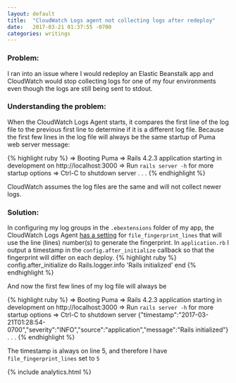 ```yaml
---
layout: default
title:  "CloudWatch Logs agent not collecting logs after redeploy"
date:   2017-03-21 01:37:55 -0700
categories: writings
---
```


### Problem:
I ran into an issue where I would redeploy an Elastic Beanstalk app and CloudWatch
would stop collecting logs for one of my four environments even though the logs
are still being sent to stdout.


### Understanding the problem:
When the CloudWatch Logs Agent starts, it compares the first line of the log file
to the previous first line to determine if it is a different log file.
Because the first few lines in the log file will always be the same startup of Puma
web server message:

{% highlight ruby %}
=> Booting Puma
=> Rails 4.2.3 application starting in development on http://localhost:3000
=> Run `rails server -h` for more startup options
=> Ctrl-C to shutdown server
. . .
{% endhighlight %}

CloudWatch assumes the log files are the same and will not collect newer logs.

### Solution:
In configuring my log groups in the `.ebextensions` folder of my app, the
CloudWatch Logs Agent [has a setting](http://docs.aws.amazon.com/AmazonCloudWatch/latest/logs/AgentReference.html)
 for `file_fingerprint_lines` that will use
the line (lines) number(s) to generate the fingerprint.
In `application.rb` I output a timestamp in the `config.after_initialize`
callback so that the fingerprint will differ on each deploy.
{% highlight ruby %}
config.after_initialize do
  Rails.logger.info 'Rails initialized'
end
{% endhighlight %}


And now the first few lines of my log file will always be

{% highlight ruby %}
=> Booting Puma
=> Rails 4.2.3 application starting in development on http://localhost:3000
=> Run `rails server -h` for more startup options
=> Ctrl-C to shutdown server
{"timestamp":"2017-03-21T01:28:54-0700","severity":"INFO","source":"application","message":"Rails initialized"}
. . .
{% endhighlight %}

The timestamp is always on line 5, and therefore I have `file_fingerprint_lines` set to `5`

{% include analytics.html %}
